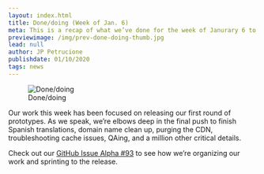 ```yaml
---
layout: index.html
title: Done/doing (Week of Jan. 6)
meta: This is a recap of what we’ve done for the week of Janurary 6 to January 12.
previewimage: /img/prev-done-doing-thumb.jpg
lead: null
author: JP Petrucione
publishdate: 01/10/2020
tags: news
---
```

<figure class="figure">
  <img src="/img/done-doing.jpeg" class="" alt="Done/doing">
  <figcaption class="figure-caption">Done/doing</figcaption>
</figure>

Our work this week has been focused on releasing our first round of prototypes. As we speak, we’re elbows deep in the final push to finish Spanish translations, domain name clean up, purging the CDN, troubleshooting cache issues, QAing, and a million other critical details.

Check out our [GitHub Issue Alpha #93](https://github.com/cagov/Alpha/issues/93) to see how we’re organizing our work and sprinting to the release.
